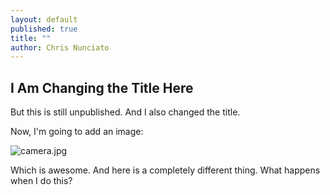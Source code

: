 ```yaml
---
layout: default
published: true
title: ""
author: Chris Nunciato
---
```


## I Am Changing the Title Here

But this is still unpublished. And I also changed the title.

Now, I'm going to add an image:

![camera.jpg]({{site.baseurl}}/images/camera.jpg)

Which is awesome. And here is a completely different thing. What happens when I do this?